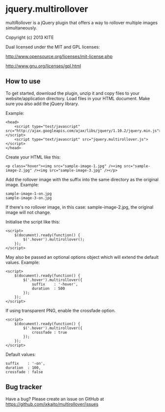 jquery.multirollover
====================

multiRollover is a jQuery plugin that offers a way to rollover multiple images simultaneously.

Copyright (c) 2013 KITE

Dual licensed under the MIT and GPL licenses:

http://www.opensource.org/licenses/mit-license.php

http://www.gnu.org/licenses/gpl.html


How to use
----------

To get started, download the plugin, unzip it and copy files to your website/application directory.
Load files in your HTML document. Make sure you also add the jQuery library.

Example:

    <head>
        <script type="test/javascript" src="http://ajax.googleapis.com/ajax/libs/jquery/1.10.2/jquery.min.js"></script>
        <script type="text/javascript" src="jquery.multirollover.js"></script>
    </head>

Create your HTML like this:

    <p class="hover"><img src="sample-image-1.jpg" /><img src="sample-image-2.jpg" /><img src="sample-image-3.jpg" /></p>

Add the rollover image with the suffix into the same directory as the original image.
Example:

    sample-image-1-on.jpg
    sample-image-3-on.jpg

If there's no rollover image, in this case: sample-image-2.jpg, the original image will not change.

Initialise the script like this:

    <script>
        $(document).ready(function() {
            $('.hover').multirollover();
        });
    </script>

May also be passed an optional options object which will extend the default values. Example:

    <script>
        $(document).ready(function() {
            $('.hover').multirollover({
                suffix    : '-hover',
                duration  : 500
            });
        });
    </script>

If using transparent PNG, enable the crossfade option.

    <script>
        $(document).ready(function() {
            $('.hover').multirollover({
                crossfade : true
            });
        });
    </script>

Default values:

    suffix    : '-on',
    duration  : 100,
    crossfade : false

    
Bug tracker
-----------

Have a bug? Please create an issue on GitHub at https://github.com/ixkaito/multirollover/issues
